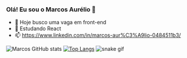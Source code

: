 ### Olá! Eu sou o Marcos Aurélio 👋

- 🔭 Hoje busco uma vaga em front-end
- 🌱 Estudando React
- 📫 https://www.linkedin.com/in/marcos-aur%C3%A9lio-0484511b3/


 ![Marcos GitHub stats](https://github-readme-stats.vercel.app/api?username=marcosaureliob&show_icons=true&theme=tokyonight)
 [![Top Langs](https://github-readme-stats.vercel.app/api/top-langs/?username=marcosaureliob&layout=compact)](https://github.com/marcosaureliob/github-readme-stats)
![snake gif](https://github.com/marcosaureliob/blob/output/github-contribution-grid-snake.svg)
